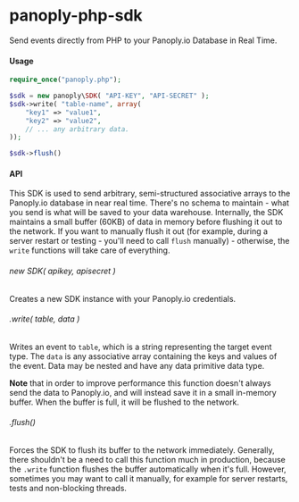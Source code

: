 # panoply-php-sdk

Send events directly from PHP to your Panoply.io Database in Real Time.

#### Usage

```php
require_once("panoply.php");

$sdk = new panoply\SDK( "API-KEY", "API-SECRET" );
$sdk->write( "table-name", array(
    "key1" => "value1",
    "key2" => "value2",
    // ... any arbitrary data.
));

$sdk->flush()
```


#### API

This SDK is used to send arbitrary, semi-structured associative arrays to the Panoply.io database in near real time. There's no schema to maintain - what you send is what will be saved to your data warehouse. Internally, the SDK maintains a small buffer (60KB) of data in memory before flushing it out to the network. If you want to manually flush it out (for example, during a server restart or testing - you'll need to call `flush` manually) - otherwise, the `write` functions will take care of everything.

###### new SDK( apikey, apisecret )

Creates a new SDK instance with your Panoply.io credentials. 

###### .write( table, data )

Writes an event to `table`, which is a string representing the target event type. The `data` is any associative array containing the keys and values of the event. Data may be nested and have any data primitive data type.

**Note** that in order to improve performance this function doesn't always send the data to Panoply.io, and will instead save it in a small in-memory buffer. When the buffer is full, it will be flushed to the network. 

###### .flush()

Forces the SDK to flush its buffer to the network immediately. Generally, there shouldn't be a need to call this function much in production, because the `.write` function flushes the buffer automatically when it's full. However, sometimes you may want to call it manually, for example for server restarts, tests and non-blocking threads.
